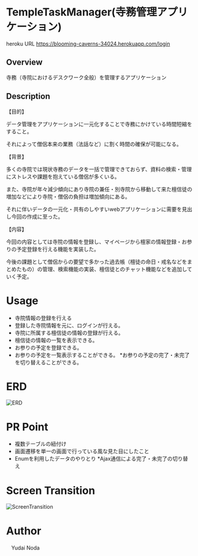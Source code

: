 # TempleTaskManager(寺務管理アプリケーション)
heroku URL
https://blooming-caverns-34024.herokuapp.com/login

## Overview
寺務（寺院におけるデスクワーク全般）を管理するアプリケーション

## Description
【目的】

データ管理をアプリケーションに一元化することで寺務にかけている時間短縮をすること。

それによって僧侶本来の業務（法話など）に割く時間の確保が可能になる。

【背景】

多くの寺院では現状寺務のデータを一括で管理できておらず、資料の検索・管理にストレスや課題を抱えている僧侶が多くいる。

また、寺院が年々減少傾向にあり寺院の兼任・別寺院から移動して来た檀信徒の増加などにより寺院・僧侶の負担は増加傾向にある。

それに伴いデータの一元化・共有のしやすいwebアプリケーションに需要を見出し今回の作成に至った。

【内容】

今回の内容としては寺院の情報を登録し、マイページから檀家の情報登録・お参りの予定登録を行える機能を実装した。

今後の課題として僧侶からの要望で多かった過去帳（檀徒の命日・戒名などをまとめたもの）の管理、検索機能の実装、檀信徒とのチャット機能などを追加していく予定。

# Usage
* 寺院情報の登録を行える
* 登録した寺院情報を元に、ログインが行える。
* 寺院に所属する檀信徒の情報の登録が行える。
* 檀信徒の情報の一覧を表示できる。
* お参りの予定を登録できる。
* お参りの予定を一覧表示することができる。
*お参りの予定の完了・未完了を切り替えることができる。

# ERD
![ERD](https://user-images.githubusercontent.com/63564761/85499265-3d2e3780-b61c-11ea-86a3-f7d840af8ec4.png)


# PR Point 
* 複数テーブルの紐付け
* 画面遷移を単一の画面で行っている風な見た目にしたこと
* Enumを利用したデータのやりとり
*Ajax通信による完了・未完了の切り替え

# Screen Transition
![ScreenTransition](https://user-images.githubusercontent.com/63564761/85501643-bfb8f600-b620-11ea-8010-0191a7199a32.png)

# Author
　Yudai Noda
